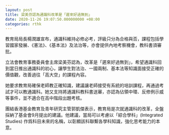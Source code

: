 ```yaml
---
layout: post
title: 梁美芬認為通識科改革是「遲來好過無到」
date: 2020-11-26 19:07:50.000000000 +08:00
categories: rthk
---
```


教育局局長楊潤雄宣布，通識科維持必修必考，評級只分為合格與否，課程包括學習國家發展、《憲法》、《基本法》及法治等，亦會提供內地考察機會，教科書須審批。

立法會教育事務委員會主席梁美芬認為，改革是「遲來好過無到」，希望通識科回到當日推出通識科的初心，讓學生對法治、一國兩制、基本法等知識面接受正確的價值觀，改善過往「高大空」的課程內容。

她要求教育局確保老師教正確知識，建議讓老師接受有系統的培訓課程，再通過考試才可以教通識科。她又支持將通識科教科書送審，亦認為佔領中環、反修例示威等事件，並不適合在高中階段出題考核。

團結香港基金教育及青年研究主管郭凱傑表示，教育局是次就通識科的改革，全盤採納了基金會9月提出的建議。他建議，當局可以考慮以「綜合學科」(Integrated Studies) 作爲科目未來的名稱，以彰顯該科聯繫各學科知識，強化思考能力的本意。
